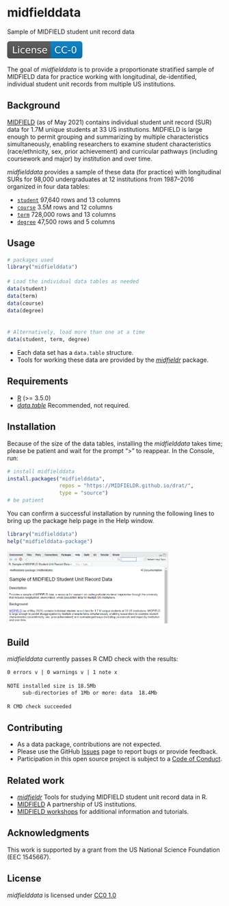 
<!-- README.md is generated from README.Rmd. Please edit that file -->

# midfielddata

Sample of MIDFIELD student unit record data

<!-- badges: start -->

[![License](man/figures/License-CC-0-blue.svg)](https://creativecommons.org/publicdomain/zero/1.0/)
<!-- badges: end -->

The goal of *midfielddata* is to provide a proportionate stratified
sample of MIDFIELD data for practice working with longitudinal,
de-identified, individual student unit records from multiple US
institutions.

## Background

[MIDFIELD](https://engineering.purdue.edu/MIDFIELD) (as of May 2021)
contains individual student unit record (SUR) data for 1.7M unique
students at 33 US institutions. MIDFIELD is large enough to permit
grouping and summarizing by multiple characteristics simultaneously,
enabling researchers to examine student characteristics (race/ethnicity,
sex, prior achievement) and curricular pathways (including coursework
and major) by institution and over time.

*midfielddata* provides a sample of these data (for practice) with
longitudinal SURs for 98,000 undergraduates at 12 institutions from
1987–2016 organized in four data tables:

-   [`student`](https://midfieldr.github.io/midfielddata/reference/student.html)
    97,640 rows and 13 columns
-   [`course`](https://midfieldr.github.io/midfielddata/reference/course.html)
    3.5M rows and 12 columns  
-   [`term`](https://midfieldr.github.io/midfielddata/reference/term.html)
    728,000 rows and 13 columns  
-   [`degree`](https://midfieldr.github.io/midfielddata/reference/degree.html)
    47,500 rows and 5 columns

## Usage

``` r
# packages used 
library("midfielddata")

# Load the individual data tables as needed
data(student)
data(term)
data(course)
data(degree)


# Alternatively, load more than one at a time
data(student, term, degree)
```

-   Each data set has a `data.table` structure.
-   Tools for working these data are provided by the
    [*midfieldr*](https://midfieldr.github.io/midfieldr) package.

## Requirements

-   [R](https://www.r-project.org/) (>= 3.5.0)
-   [*data.table*](https://rdatatable.gitlab.io/data.table/)
    Recommended, not required.

## Installation

Because of the size of the data tables, installing the *midfielddata*
takes time; please be patient and wait for the prompt “\>” to reappear.
In the Console, run:

``` r
# install midfielddata  
install.packages("midfielddata", 
                 repos = "https://MIDFIELDR.github.io/drat/", 
                 type = "source")
# be patient
```

You can confirm a successful installation by running the following lines
to bring up the package help page in the Help window.

``` r
library("midfielddata")
help("midfielddata-package")
```

<img src="man/figures/README-midfielddata-help-page-1.png" width="75%" />

## Build

*midfielddata* currently passes R CMD check with the results:

    0 errors v | 0 warnings v | 1 note x

    NOTE installed size is 18.5Mb
         sub-directories of 1Mb or more: data  18.4Mb

    R CMD check succeeded  

## Contributing

-   As a data package, contributions are not expected.
-   Please use the GitHub
    [Issues](https://github.com/MIDFIELDR/midfielddata/issues) page to
    report bugs or provide feedback.
-   Participation in this open source project is subject to a [Code of
    Conduct](CONDUCT.html).

## Related work

-   [*midfieldr*](https://midfieldr.github.io/midfieldr/) Tools for
    studying MIDFIELD student unit record data in R.
-   [MIDFIELD](https://engineering.purdue.edu/MIDFIELD) A partnership of
    US institutions.
-   [MIDFIELD
    workshops](https://midfieldr.github.io/2021-asee-workshop/) for
    additional information and tutorials.

## Acknowledgments

This work is supported by a grant from the US National Science
Foundation (EEC 1545667).

## License

*midfielddata* is licensed under [CC0
1.0](https://creativecommons.org/publicdomain/zero/1.0/legalcode)
